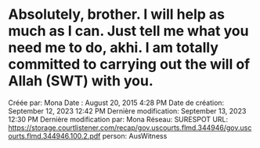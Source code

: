 # Absolutely, brother. I will help as much as I can. Just tell me what you need me to do, akhi. I am totally committed to carrying out the will of Allah (SWT) with you.

Créée par: Mona
Date : August 20, 2015 4:28 PM
Date de création: September 12, 2023 12:42 PM
Dernière modification: September 13, 2023 12:30 PM
Dernière modification par: Mona
Réseau: SURESPOT
URL: https://storage.courtlistener.com/recap/gov.uscourts.flmd.344946/gov.uscourts.flmd.344946.100.2.pdf
person: AusWitness